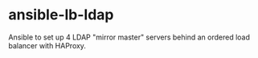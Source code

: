 # ansible-lb-ldap
Ansible to set up 4 LDAP "mirror master" servers behind an ordered load balancer with HAProxy.
